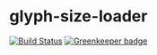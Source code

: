 # glyph-size-loader

[![Build Status](https://travis-ci.org/vankop/glyph-size-loader.svg?branch=master)](https://travis-ci.com/)
[![Greenkeeper badge](https://badges.greenkeeper.io/vankop/glyph-size-loader.svg)](https://greenkeeper.io/)
